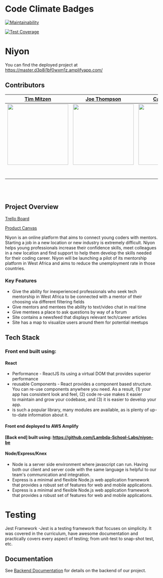 # Code Climate Badges

[![Maintainability](https://api.codeclimate.com/v1/badges/4e8651b055a6f6339b00/maintainability)](https://codeclimate.com/github/Lambda-School-Labs/niyon-fe/maintainability)

[![Test Coverage](https://api.codeclimate.com/v1/badges/4e8651b055a6f6339b00/test_coverage)](https://codeclimate.com/github/Lambda-School-Labs/niyon-fe/test_coverage)

# Niyon

You can find the deployed project at https://master.d3p8i1bf0wxm1z.amplifyapp.com/

## Contributors

|[Tim Mitzen](github.com/timmitzen)|[Joe Thompson](https://github.com/joe-thompson)|[Carlos Banks](https://github.com/carlostbanks)|[Farjad Fazli](https://github.com/farjadfazli)|[Venky Yagatilee](https://github.com/vy3194)|[KennethBrook](https://github.com/wombat1972)| 
|:-----------------------------------------------------------------------------------------------------------:|:-----------------------------------------------------------------------------------------------------------: | :-----------------------------------------------------------------------------------------------------------: | :-----------------------------------------------------------------------------------------------------------: | :-----------------------------------------------------------------------------------------------------------:|:-----------------------------------------------------------------------------------------------------------:| 
|[<img src="https://ca.slack-edge.com/ESZCHB482-W012JHR9Y4A-a5a857f545bd-512" width = "200" />](https://github.com/)|[<img src="https://avatars1.githubusercontent.com/u/51089982?s=460&u=9a11171c2d1647d5b68ad5754f42d1c4d8f62d84&v=4" width = "200" />](https://github.com/)|[<img src="https://avatars3.githubusercontent.com/u/48330194?s=460&u=a27fc688702a28e9c13cba3a76cd8c324ec754c5&v=4" width = "200" />](https://github.com/)|[<img src="https://avatars3.githubusercontent.com/u/51179586?s=460&u=e8574ff7f2ad8da4183ed14e3571a1aa96a425f0&v=4" width = "200" />](https://github.com/)|[<img src="https://avatars3.githubusercontent.com/u/26292705?s=460&u=2611df50ac310da56f959adb32bf6c4bb40b2d69&v=4" width = "200" />](https://github.com/)|[<img src="https://avatars3.githubusercontent.com/u/53923403?s=460&v=4" width = "200" />](https://github.com/)|
|[<img src="https://github.com/favicon.ico" width="15"> ](github.com/timmitzen)|[<img src="https://github.com/favicon.ico" width="15"> ](https://github.com/Joe-Thompson)|[<img src="https://github.com/favicon.ico" width="15"> ](https://github.com/carlostbanks)|[<img src="https://github.com/favicon.ico" width="15"> ](https://github.com/farjadfazli)|[<img src="https://github.com/favicon.ico" width="15"> ](https://github.com/vy3191)|[<img src="https://github.com/favicon.ico" width="15"> ](github.com/wombat1972)| 
|[<img src="https://static.licdn.com/sc/h/al2o9zrvru7aqj8e1x2rzsrca" width="15"> ](https://www.linkedin.com/in/timmitzen/) | [ <img src="https://static.licdn.com/sc/h/al2o9zrvru7aqj8e1x2rzsrca" width="15"> ](https://www.linkedin.com/) | [ <img src="https://static.licdn.com/sc/h/al2o9zrvru7aqj8e1x2rzsrca" width="15"> ](https://www.linkedin.com/in/carlosbanks/) | [ <img src="https://static.licdn.com/sc/h/al2o9zrvru7aqj8e1x2rzsrca" width="15"> ](https://www.linkedin.com/in/farjadfazli/) | [ <img src="https://static.licdn.com/sc/h/al2o9zrvru7aqj8e1x2rzsrca" width="15"> ](https://www.linkedin.com/in/venkatesh08/) | [ <img src="https://static.licdn.com/sc/h/al2o9zrvru7aqj8e1x2rzsrca" width="15"> ](https://www.linkedin.com/in/kenneth-brook/) |
<br>
<br>


## Project Overview

[Trello Board](https://trello.com/b/35RQNtt9/labspt10-niyon)

[Product Canvas](https://www.notion.so/ffa6c91910394e0cad11cf6c51219336?v=d32644f1e5734ecb943d2bad435c17ec)

Niyon is an online platform that aims to connect young coders with mentors. Starting a job in a new location or new industry is extremely difficult. Niyon helps young professionals increase their confidence skills, meet colleagues in a new location and find support to help them develop the skills needed for their coding career. Niyon will be launching a pilot of its mentorship platform in West Africa and aims to reduce the unemployment rate in those countries.


### Key Features

-    Give the ability for inexperienced professionals who seek tech mentorship in West Africa to be connected with a mentor of their choosing via different filtering fields
-    Give mentors and mentees the ability to text/video chat in real time
-    Give mentees a place to ask questions by way of a forum
-    Site contains a newsfeed that displays relevant tech/career articles
-    Site has a map to visualize users around them for potential meetups

## Tech Stack

### Front end built using:

#### React

-    Performance - ReactJS its using a virtual DOM that provides superior performance
-    reusable Components - React provides a component based structure. You can re-use components anywhere you need. As a result, (1) your app has consistent look and feel, (2) code re-use makes it easier to maintain and grow your codebase, and (3) it is easier to develop your app.
-    is such a popular library, many modules are available, as is plenty of up-to-date information about it.

#### Front end deployed to AWS Amplify

#### [Back end] built using: https://github.com/Lambda-School-Labs/niyon-be

#### Node/Express/Knex

-    Node is a server side environment where javascript can run. Having both our client and server code with the same language is helpful to our team's communication and integration.
-    Express is a minimal and flexible Node.js web application framework that provides a robust set of features for web and mobile applications.
-    Express is a minimal and flexible Node.js web application framework that provides a robust set of features for web and mobile applications.

# Testing

Jest Framework
-Jest is a testing framework that focuses on simplicity. It was covered in the curriculum, have awesome documentation and practically covers every aspect of testing; from unit-test to snap-shot test, etc.


## Documentation

See [Backend Documentation](https://github.com/Lambda-School-Labs/niyon-be) for details on the backend of our project.
